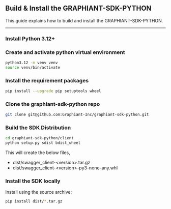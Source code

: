 ## Build & Install the GRAPHIANT-SDK-PYTHON

This guide explains how to build and install the GRAPHIANT-SDK-PYTHON.

---

### Install Python 3.12+

### Create and activate python virtual environment
```sh
python3.12 -m venv venv
source venv/bin/activate
```

### Install the requirement packages
```sh
pip install --upgrade pip setuptools wheel
```

### Clone the graphiant-sdk-python repo
```sh
git clone git@github.com:Graphiant-Inc/graphiant-sdk-python.git
```

### Build the SDK Distribution
```sh
cd graphiant-sdk-python/client
python setup.py sdist bdist_wheel
```

This will create the below files,
- dist/swagger_client-&lt;version&gt;.tar.gz
- dist/swagger_client-&lt;version&gt;-py3-none-any.whl

### Install the SDK locally

Install using the source archive:

```sh
pip install dist/*.tar.gz
```
